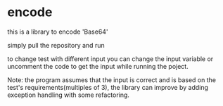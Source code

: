 # encode
this is a library to encode 'Base64'

simply pull the repository and run

to change test with different input you can change the input variable or uncomment the code to get the input while running the poject. 

Note: the program assumes that the input is correct and is based on the test's requirements(multiples of 3), the library can improve by adding exception handling with some refactoring.
